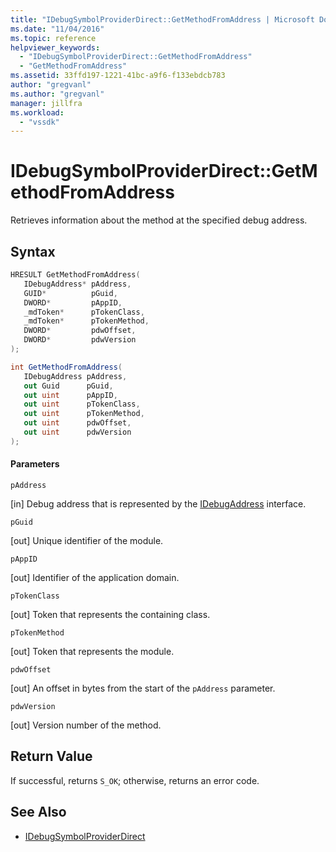 ```yaml
---
title: "IDebugSymbolProviderDirect::GetMethodFromAddress | Microsoft Docs"
ms.date: "11/04/2016"
ms.topic: reference
helpviewer_keywords:
  - "IDebugSymbolProviderDirect::GetMethodFromAddress"
  - "GetMethodFromAddress"
ms.assetid: 33ffd197-1221-41bc-a9f6-f133ebdcb783
author: "gregvanl"
ms.author: "gregvanl"
manager: jillfra
ms.workload:
  - "vssdk"
---
```

# IDebugSymbolProviderDirect::GetMethodFromAddress
Retrieves information about the method at the specified debug address.

## Syntax

```cpp
HRESULT GetMethodFromAddress(
   IDebugAddress* pAddress,
   GUID*          pGuid,
   DWORD*         pAppID,
   _mdToken*      pTokenClass,
   _mdToken*      pTokenMethod,
   DWORD*         pdwOffset,
   DWORD*         pdwVersion
);
```

```csharp
int GetMethodFromAddress(
   IDebugAddress pAddress,
   out Guid      pGuid,
   out uint      pAppID,
   out uint      pTokenClass,
   out uint      pTokenMethod,
   out uint      pdwOffset,
   out uint      pdwVersion
);
```

#### Parameters
 `pAddress`

 [in] Debug address that is represented by the [IDebugAddress](../../../extensibility/debugger/reference/idebugaddress.md) interface.

 `pGuid`

 [out] Unique identifier of the module.

 `pAppID`

 [out] Identifier of the application domain.

 `pTokenClass`

 [out] Token that represents the containing class.

 `pTokenMethod`

 [out] Token that represents the module.

 `pdwOffset`

 [out] An offset in bytes from the start of the `pAddress` parameter.

 `pdwVersion`

 [out] Version number of the method.

## Return Value
 If successful, returns `S_OK`; otherwise, returns an error code.

## See Also
- [IDebugSymbolProviderDirect](../../../extensibility/debugger/reference/idebugsymbolproviderdirect.md)